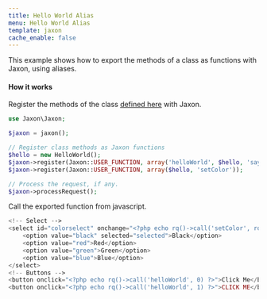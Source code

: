 ```yaml
---
title: Hello World Alias
menu: Hello World Alias
template: jaxon
cache_enable: false
---
```


This example shows how to export the methods of a class as functions with Jaxon, using aliases.

#### How it works

Register the methods of the class [defined here](/examples/codes/class.html) with Jaxon.

```php
use Jaxon\Jaxon;

$jaxon = jaxon();

// Register class methods as Jaxon functions
$hello = new HelloWorld();
$jaxon->register(Jaxon::USER_FUNCTION, array('helloWorld', $hello, 'sayHello'));
$jaxon->register(Jaxon::USER_FUNCTION, array($hello, 'setColor'));

// Process the request, if any.
$jaxon->processRequest();
```

Call the exported function from javascript.

```php
<!-- Select -->
<select id="colorselect" onchange="<?php echo rq()->call('setColor', rq()->select('colorselect')) ?>">
    <option value="black" selected="selected">Black</option>
    <option value="red">Red</option>
    <option value="green">Green</option>
    <option value="blue">Blue</option>
</select>
<!-- Buttons -->
<button onclick="<?php echo rq()->call('helloWorld', 0) ?>">Click Me</button>
<button onclick="<?php echo rq()->call('helloWorld', 1) ?>">CLICK ME</button>
```
